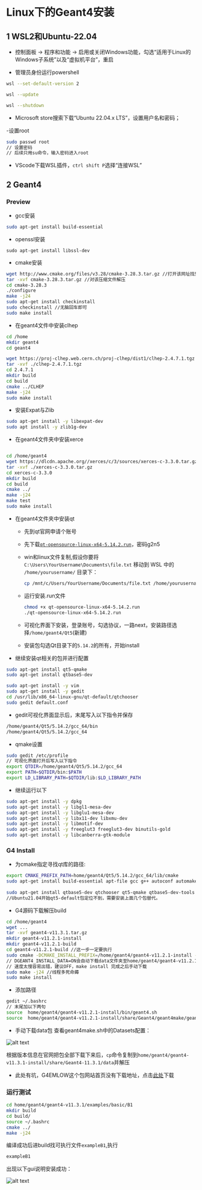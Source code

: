# Linux下的Geant4安装

## 1 WSL2和Ubuntu-22.04
- 控制面板 -> 程序和功能 -> 启用或关闭Windows功能，勾选“适用于Linux的Windows子系统”以及“虚拟机平台”，重启

- 管理员身份运行powershell
```bash
wsl --set-default-version 2

wsl --update

wsl --shutdown
```

- Microsoft store搜索下载“Ubuntu 22.04.x LTS”，设置用户名和密码；

-设置root
```bash
sudo passwd root
// 设置密码
// 后续只用su命令，输入密码进入root
```

- VScode下载WSL插件，`ctrl shift P`选择“连接WSL”

## 2 Geant4
### Preview
- gcc安装
```bash
sudo apt-get install build-essential
```

- openssl安装
```
sudo apt-get install libssl-dev
```

- cmake安装
```bash
wget http://www.cmake.org/files/v3.28/cmake-3.28.3.tar.gz //打开该网址找到该压缩文件并下载
tar -xvf cmake-3.28.3.tar.gz //对该压缩文件解压
cd cmake-3.28.3
./configure
make -j24
sudo apt-get install checkinstall 
sudo checkinstall //无脑回车即可
sudo make install
```
- 在geant4文件中安装clhep
```bash
cd /home
mkdir geant4
cd geant4

wget https://proj-clhep.web.cern.ch/proj-clhep/dist1/clhep-2.4.7.1.tgz
tar -xvf ./clhep-2.4.7.1.tgz
cd 2.4.7.1
mkdir build
cd build
cmake ../CLHEP 
make -j24
sudo make install
```
- 安装Expat与Zlib
```bash
sudo apt-get install -y libexpat-dev
sudo apt install -y zlib1g-dev
```

- 在geant4文件夹中安装xerce
```bash

cd /home/geant4
wget https://dlcdn.apache.org//xerces/c/3/sources/xerces-c-3.3.0.tar.gz
tar -xvf ./xerces-c-3.3.0.tar.gz
cd xerces-c-3.3.0
mkdir build
cd build
cmake ../
make -j24
make test
sudo make install

```

- 在geant4文件夹中安装qt

    - 先到qt官网申请个账号

    - 先下载[`qt-opensource-linux-x64-5.14.2.run`]( https://pan.baidu.com/s/1VyiY70Nj_MdrrdLvniXqcw)，密码g2n5

    - win和linux文件复制,假设你要将 `C:\Users\YourUsername\Documents\file.txt` 移动到 WSL 中的 `/home/yourusername/` 目录下：
        ```bash
        cp /mnt/c/Users/YourUsername/Documents/file.txt /home/yourusername/
        ```
    - 运行安装.run文件
        ```bash
        chmod +x qt-opensource-linux-x64-5.14.2.run
        ./qt-opensource-linux-x64-5.14.2.run
        ```
    - 可视化界面下安装，登录账号，勾选协议，一路next，安装路径选择`/home/geant4/Qt5`(新建)
    - 安装包勾选Qt目录下的`5.14.2`的所有，开始install

- 继续安装qt相关的包并进行配置
```bash
sudo apt-get install qt5-qmake
sudo apt-get install qtbase5-dev

sudo apt-get install -y vim
sudo apt-get install -y gedit
cd /usr/lib/x86_64-linux-gnu/qt-default/qtchooser
sudo gedit default.conf
```

- gedit可视化界面显示后，末尾写入以下指令并保存
```bash
/home/geant4/Qt5/5.14.2/gcc_64/bin
/home/geant4/Qt5/5.14.2/gcc_64
```

- qmake设置
```bash
sudo gedit /etc/profile
// 可视化界面打开后写入以下指令
export QTDIR=/home/geant4/Qt5/5.14.2/gcc_64
export PATH=$QTDIR/bin:$PATH
export LD_LIBRARY_PATH=$QTDIR/lib:$LD_LIBRARY_PATH
```

- 继续运行以下
```bash
sudo apt-get install -y dpkg
sudo apt-get install -y libgl1-mesa-dev 
sudo apt-get install -y libglu1-mesa-dev 
sudo apt-get install -y libx11-dev libxmu-dev 
sudo apt-get install -y libmotif-dev
sudo apt-get install -y freeglut3 freeglut3-dev binutils-gold
sudo apt-get install -y libcanberra-gtk-module
```
### G4 Install
- 为cmake指定寻找qt库的路径:
```bash
export CMAKE_PREFIX_PATH=home/geant4/Qt5/5.14.2/gcc_64/lib/cmake
sudo apt-get install build-essential apt-file gcc g++ autoconf automake automake1.11 tcl8.6-dev tk8.6-dev libglu1-mesa-dev libgl1-mesa-dev libxt-dev libxmu-dev libglew-dev libglw1-mesa-dev gfortran inventor-dev libxaw7-dev freeglut3-dev libxerces-c-dev libxmltok1-dev libxi-dev libclutter-gtk-1.0-0 cmake libxmlrpc-core-c3-dev tclxml tclxml-dev libexpat1-dev libgtk2.0-dev libxpm-dev x11proto-gl-dev x11proto-input-dev -y
 
sudo apt-get install qtbase5-dev qtchooser qt5-qmake qtbase5-dev-tools 
//Ubuntu21.04开始qt5-default包定位不到，需要安装上面几个包替代。 
```

- G4源码下载解压build

```bash
cd /home/geant4
wget ...
tar -xvf geant4-v11.3.1.tar.gz
mkdir geant4-v11.2.1-install
mkdir geant4-v11.2.1-build
cd geant4-v11.2.1-build //这一步一定要执行
sudo cmake -DCMAKE_INSTALL_PREFIX=/home/geant4/geant4-v11.2.1-install -DGEANT4_USE_OPENGL_X11=ON -DGEANT4_USE_RAYTRACE_X11=ON -DGEANT4_USE_GDML=ON -DGEANT4_INSTALL_DATA=OFF -DGEANT4_USE_QT=ON /home/geant4/geant4-v11.2.1
// DGEANT4_INSTALL_DATA=ON会自动下载data文件夹至home/geant4/geant4-v11.2.1-build文件夹中
// 速度太慢容易出错，建议OFF，make install 完成之后手动下载
sudo make -j24 //线程多死命薅
sudo make install
```
- 添加路径
```bash
gedit ~/.bashrc
// 末尾加以下两句
source  home/geant4/geant4-v11.2.1-install/bin/geant4.sh
source  home/geant4/geant4-v11.2.1-install/share/Geant4/geant4make/geant4make.sh
```
- 手动下载data包
查看geant4make.sh中的Datasets配置：

![alt text](../md_pics/G4Datasets.png)

根据版本信息在官网把包全部下载下来后，`cp`命令复制到`home/geant4/geant4-v11.3.1-install/share/Geant4-11.3.1/data`并解压

- 此处有坑，G4EMLOW这个包网站首页没有下载地址，点击[此处](https://drive.google.com/drive/folders/1Q56UyTUp8c1dDYxmid3RjsoQRfGuzpGW?usp=drive_link)下载






### 运行测试

```bash
cd home/geant4/geant4-v11.3.1/examples/basic/B1
mkdir build
cd build/
source ~/.bashrc
cmake ../
make -j24
```
编译成功后进build找可执行文件`exampleB1`,执行
```bash
exampleB1
```
出现以下gui说明安装成功：

![alt text](../md_pics/G4_success.png)





